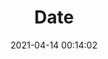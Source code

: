 ---
title: Date
date: 2021-04-14 00:14:02
permalink: /pages/8fe0f5/
categories:
  - 前端博文
  - javascript基础
  - 数据类型
tags:
  -
---
